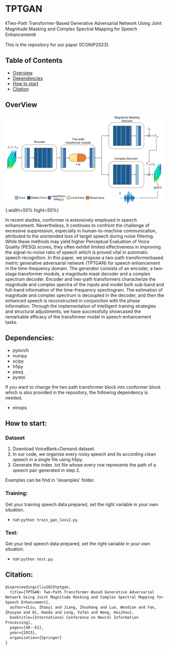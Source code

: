 # TPTGAN
《Two-Path Transformer-Based Generative Adversarial Network Using Joint Magnitude Masking and Complex Spectral Mapping for Speech Enhancement》

This is the repository for our paper (ICONIP2023).
## Table of Contents
- [Overview](#overview)
- [Dependencies](#dependencies)
- [How to start](#how-to-start)
- [Citation](#citation)
## OverView
![TPTGAN Architecture](./figures/TPTGAN.png){:width=50% hight=50%}

In recent studies, conformer is extensively employed in speech enhancement. Nevertheless, it continues to confront the challenge of excessive suppression, especially in human-to-machine communication, attributed to the unintended loss of target speech during noise filtering. While these methods may yield higher Perceptual Evaluation of Voice Quality (PESQ) scores, they often exhibit limited effectiveness in improving the signal-to-noise ratio of speech which is proved vital in automatic speech recognition. In this paper, we propose a two-path transformerbased metric generative adversarial network (TPTGAN) for speech enhancement in the time-frequency domain. The generator consists of an encoder, a two-stage transformer module, a magnitude mask decoder and a complex spectrum decoder. Encoder and two-path transformers characterize the magnitude and complex spectra of the inputs and model both sub-band and full-band information of the time-frequency spectrogram. The estimation of magnitude and complex spectrum is decoupled in the decoder, and then the enhanced speech is reconstructed in conjunction with the phase information. Through the implementation of intelligent training strategies and structural adjustments, we have successfully showcased the remarkable efficacy of the transformer model in speech enhancement tasks.


## Dependencies:
* pytorch
* numpy
* scipy
* h5py
* pesq
* pystoi

If you want to change the two path transformer block into conformer block which is also provided in the repository, the following dependency is needed.

* einops

<!-- ## File explanation:

## Trained models:
* Under trained_models/, we have a trained model. -->
## How to start:
### Dataset
1. Download VoiceBank+Demand dataset.
2. In our code, we organise every noisy speech and its according clean speech in a single file using h5py.
3. Generate the index .txt file whose every row represents the path of a speech pair generated in step 2.

Examples can be find in '/examples' folder.
### Training:
Get your training speech data prepared, set the right variable in your own situation.
* run `python train_gan_loss2.py`.

### Test:
Get your test speech data prepared, set the right variable in your own situation.
* run `python test.py`.

## Citation:

```
@inproceedings{liu2023tptgan,
  title={TPTGAN: Two-Path Transformer-Based Generative Adversarial Network Using Joint Magnitude Masking and Complex Spectral Mapping for Speech Enhancement},
  author={Liu, Zhaoyi and Jiang, Zhuohang and Luo, Wendian and Fan, Zhuoyao and Di, Haoda and Long, Yufan and Wang, Haizhou},
  booktitle={International Conference on Neural Information Processing},
  pages={48--61},
  year={2023},
  organization={Springer}
}
```

